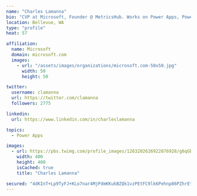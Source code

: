 ```yaml
---
name: "Charles Lamanna"
bio: "CVP at Microsoft, Founder @ MetricsHub. Works on Power Apps, Power Automate, Power Virtual Agent, Common Data Service and Dynamics 365."
location: Bellevue, WA
type: "profile"
heat: 57

affiliation:
  name: Microsoft
  domain: microsoft.com
  images:
    - url: "/assets/images/organizations/microsoft.com-50x50.jpg"
      width: 50
      height: 50

twitter:
  username: clamanna
  url: https://twitter.com/clamanna
  followers: 2775

linkedin:
  url: https://www.linkedin.com/in/charleslamanna

topics:
  - Power Apps

images:
  - url: https://pbs.twimg.com/profile_images/1263202626922876928/g6qGbHZ-_400x400.jpg
    width: 400
    height: 400
    isCached: true
    title: "Charles Lamanna"

secured: "4dKInT+Lp9TyFJ+KLo7nar4MjPdmKKukBZQk1vzPEtFC9lk6Pehnp86PZhrEtLTpSYfBOvqY8e1l0yGKhp4PzioyXp76m6YqgmtFC2+Dm/VqnUX+pD41pS+Aaf6QyZW+ZzPr4rJwybWSmEc1NagdK0MRVUmblFp3jeCgEWtQM6EzQmoqUkCau3rpXZboHxinBN2H1vksp7zDQZzpUWBVSczQ78Sj/37QOXJR9OyNwlK4pFRHLumIRTbyRtXS99SYFB7HYToG0JdiziwBza8D/PA2pfTaVakIcTSdsIOB4Wti/2D22zaIiecvXz5ZBDZd/to55Rq95OC51ovzvNJsxUu+T7hsHEDbGHi7HwyXOJRnOcN5HMAIc3cOmNk7KFBroEMkrz1pSLB1e4pFNeuPEOdOov773GaRmtkCafwu/e4=;QTEb0CCnHsJnHkPrB2nu6A=="
---
```


